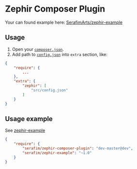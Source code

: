 # Zephir Composer Plugin

Your can found example here: [SerafimArts/zephir-example](https://github.com/SerafimArts/zephir-example)

## Usage

1) Open your [`composer.json`](https://getcomposer.org/doc/01-basic-usage.md).
2) Add path to [`config.json`](https://docs.zephir-lang.com/en/latest/config.html) into `extra` section, like:
```json
{
    "require": {
        ...
    },
    "extra": {
        "zephir": [
            "src/config.json"            
        ]
    }
}
```

## Usage example

See [zephir-example](https://github.com/SerafimArts/zephir-example)

```json
{
    "require": {
        "serafim/zephir-composer-plugin": "dev-master@dev",
        "serafim/zephir-example": "~1.0"
    }
}
```